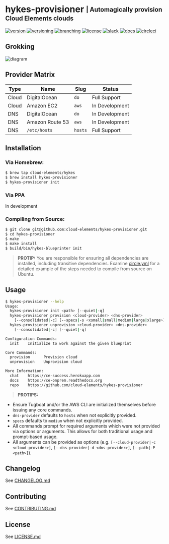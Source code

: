 # hykes-provisioner <sub><sup>| Automagically provision Cloud Elements clouds</sup></sub>
[![version](http://img.shields.io/badge/version-v0.0.0-blue.svg)](CHANGELOG.md)
[![versioning](http://img.shields.io/badge/versioning-semver-blue.svg)](http://semver.org/)
[![branching](http://img.shields.io/badge/branching-github%20flow-blue.svg)](https://guides.github.com/introduction/flow/)
[![license](http://img.shields.io/badge/license-apache-blue.svg)](LICENSE.md)
[![slack](http://img.shields.io/badge/slack-join-blue.svg)](https://ce-success.herokuapp.com)
[![docs](http://img.shields.io/badge/docs-read-blue.svg)](https://ce-onprem.readthedocs.org)
[![circleci](https://circleci.com/gh/cloud-elements/hykes-provisioner.svg?style=shield&circle-token=2d35151de096fc8262c228fdd111b85b2bc0f5f9)](https://circleci.com/gh/cloud-elements/hykes-provisioner)

## Grokking
![diagram](http://share.rockymadden.com/1I1A142Y1F3V/Image%202016-01-26%20at%201.06.49%20PM.png)

## Provider Matrix

| Type  | Name            | Slug    | Status
| ----- | --------------- | ------- | ------------
| Cloud | DigitalOcean    | `do`    | Full Support
| Cloud | Amazon EC2      | `aws`   | In Development
| DNS   | DigitalOcean    | `do`    | In Development
| DNS   | Amazon Route 53 | `aws`   | In Development
| DNS   | `/etc/hosts`    | `hosts` | Full Support

## Installation

### Via Homebrew:

```bash
$ brew tap cloud-elements/hykes
$ brew install hykes-provisioner
$ hykes-provisioner init
```

### Via PPA

In development

### Compiling from Source:

```bash
$ git clone git@github.com:cloud-elements/hykes-provisioner.git
$ cd hykes-provisioner
$ make
$ make install
$ build/bin/hykes-blueprinter init
```

> __PROTIP:__
You are responsible for ensuring all dependencies are installed, including transitive dependencies.
Examine [circle.yml](circle.yml) for a detailed example of the steps needed to compile from source
on Ubuntu.

## Usage

```bash
$ hykes-provisioner --help
Usage:
  hykes-provisioner init <path> [--quiet|-q]
  hykes-provisioner provision <cloud-provider> <dns-provider>
    [--consolidated|-c] [--specs|-s <xsmall|small|medium|large|xlarge>] [--quiet|-q]
  hykes-provisioner unprovision <cloud-provider> <dns-provider>
    [--consolidated|-c] [--quiet|-q]

Configuration Commands:
  init    Initialize to work against the given blueprint

Core Commands:
  provision      Provision cloud
  unprovision    Unprovision cloud

More Information:
  chat    https://ce-success.herokuapp.com
  docs    https://ce-onprem.readthedocs.org
  repo    https://github.com/cloud-elements/hykes-provisioner
```

> __PROTIPS:__
* Ensure Tugboat and/or the AWS CLI are initialized themselves before issuing any core commands.
* `dns-provider` defaults to `hosts` when not explicitly provided.
* `specs` defaults to `medium` when not explicitly provided.
* All commands prompt for required arguments which were not provided via options or arguments. This
allows for both traditional usage and prompt-based usage.
* All arguments can be provided as options (e.g. `[--cloud-provider|-c <cloud-provider>]`,
`[--dns-provider|-d <dns-provider>]`, `[--path|-P <path>]`).

## Changelog

See [CHANGELOG.md](CHANGELOG.md)

## Contributing

See [CONTRIBUTING.md](CONTRIBUTING.md)

## License

See [LICENSE.md](LICENSE.md)
